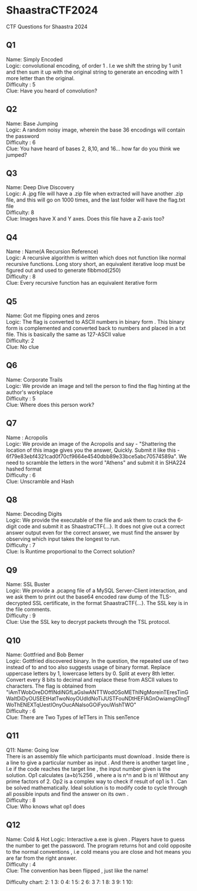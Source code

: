# ShaastraCTF2024
CTF Questions for Shaastra 2024

## Q1
Name: Simply Encoded  <br />
Logic: convolutional encoding, of order 1 . I.e we shift the string by 1 unit and then sum it up with the original string to generate an encoding with 1 more letter than the original. <br />
Difficulty : 5 <br />
Clue: Have you heard of convolution? <br />


## Q2
Name: Base Jumping <br />
Logic: A random noisy image, wherein the base 36 encodings will contain the password <br />
Difficulty : 6 <br />
Clue: You have heard of bases 2, 8,10, and 16... how far do you think we jumped? <br />


## Q3
Name: Deep Dive Discovery <br />
Logic: A .jpg file will have a .zip file when extracted will have another .zip file, and this will go on 1000 times, and the last folder will have the flag.txt file <br />
Difficulty: 8 <br />
Clue: Images have X and Y axes. Does this file have a Z-axis too? <br />


## Q4
Name : Name(A Recursion Reference) <br />
Logic: A recursive algorithm is written which does not function like normal recursive functions. Long story short, an equivalent iterative loop must be figured out and used to generate fibbmod(250) <br />
Difficulty : 8 <br />
Clue: Every recursive function has an equivalent iterative form <br />


## Q5
Name: Got me flipping ones and zeros<br />
Logic: The flag is converted to ASCII numbers in binary form . This binary form is complemented and converted back to numbers and placed in a txt file. This is basically the same as 127-ASCII value<br />
Difficulty: 2<br />
Clue: No clue <br />


## Q6
Name: Corporate Trails <br />
Logic: We provide an image and tell the person to find the flag hinting at the author's workplace <br />
Difficulty : 5 <br />
Clue: Where does this person work? <br />


## Q7
Name : Acropolis <br />
Logic: We provide an image of the Acropolis and say - "Shattering the location of this image gives you the answer, Quickly. Submit it like this - 6f79e83ebf4321cad0f70cf9664e4540dbb89e33bce5abc70574589a". We need to scramble the letters in the word "Athens" and submit it in SHA224 hashed format<br />
Difficulty : 6 <br />
Clue: Unscramble and Hash <br />


## Q8
Name: Decoding Digits <br />
Logic: We provide the executable of the file and ask them to crack the 6-digit code and submit it as ShaastraCTF{...}. It does not give out a correct answer output even for the correct answer, we must find the answer by observing which input takes the longest to run. <br />
Difficulty : 7 <br />
Clue: Is Runtime proportional to the Correct solution? <br />


## Q9
Name: SSL Buster <br />
Logic: We provide a .pcapng file of a MySQL Server-Client interaction, and we ask them to print out the base64 encoded raw dump of the TLS-decrypted SSL certificate, in the format ShaastraCTF{...}. The SSL key is in the file comments. <br />
Difficulty : 9 <br />
Clue: Use the SSL key to decrypt packets through the TSL protocol. <br />


## Q10
Name: Gottfried and Bob Bemer <br />
Logic: Gottfried discovered binary. In the question, the repeated use of two instead of to and too also suggests usage of binary format. Replace uppercase letters by 1, lowercase letters by 0. Split at every 8th letter. Convert every 8 bits to decimal and replace these from ASCII values to characters. The flag is obtained from "iAmTWobOreDOffINdiNGfLaGsIwANTTWodOSoMEThINgMoreinTEresTinGWaItDiDyOUSEEtHatTwoNoyOUdIdNoTiJUSTFouNDtHEFlAGnOwiamgOIngTWoThENEXTqUestIOnyOucANalsoGOiFyouWishTWO"
 <br />
Difficulty : 6 <br />
Clue: There are Two Types of leTTers in This senTence <br />

## Q11
Q11: 
Name: Going low <br />
There is an assembly file which participants must download . Inside there is a line to give a particular number as input . And there is another target line , I.e if the code reaches the target line , the input number given is the solution. Op1 calculates (a+b)%256 , where a is n^n and b is n! Without any prime factors of 2. Op2 is a complex way to check if result of op1 is 1 . Can be solved mathematically.
Ideal solution is to modify code to cycle through all possible inputs and find the answer on its own . <br />
Difficulty : 8<br />
Clue: Who knows what op1 does<br />

## Q12
Name: Cold & Hot
Logic: Interactive a.exe is given . Players have to guess the number to get the password. The program returns hot and cold opposite to the normal conventions , i.e cold means you are close and hot means you are far from the right answer.<br />
Difficulty : 4<br />
Clue: The convention has been flipped , just like the name!<br />




Difficulty chart:
2: 1
3: 0
4: 1
5: 2
6: 3
7: 1
8: 3
9: 1
10: 
